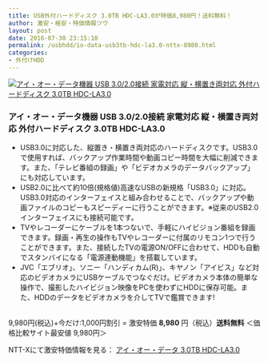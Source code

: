 ```yaml
---
title: USB外付ハードディスク 3.0TB HDC-LA3.0が特価8,980円！送料無料！
author: 激安・格安・特価情報ツウ
layout: post
date: 2016-07-30 23:15:10
permalink: /usbhdd/io-data-usb3tb-hdc-la3.0-nttx-8980.html
categories:
- 外付けHDD
---
```


<div class="img-bg2 img_L">
<a href="//px.a8.net/svt/ejp?a8mat=ZYP6S+8IMA3E+S1Q+BWGDT&#038;a8ejpredirect=//nttxstore.jp/_II_IO14660645" target="_blank"><img border="0" alt="アイ・オー・データ機器 USB 3.0/2.0接続 家電対応 縦・横置き両対応 外付ハードディスク 3.0TB HDC-LA3.0" src="//image.nttxstore.jp/l2_images/I/IO/IO14660645.jpg" data-recalc-dims="1" /></a>
</div>

### アイ・オー・データ機器 USB 3.0/2.0接続 家電対応 縦・横置き両対応 外付ハードディスク 3.0TB HDC-LA3.0
<!--more-->

* USB3.0に対応した、縦置き・横置き両対応のハードディスクです。USB3.0で使用すれば、バックアップ作業時間や動画コピー時間を大幅に削減できます。また、「テレビ番組の録画」や「ビデオカメラのデータバックアップ」にも対応しています。
* USB2.0に比べて約10倍(規格値)高速なUSBの新規格「USB3.0」に対応。USB3.0対応のインターフェイスと組み合わせることで、バックアップや動画ファイルのコピーもスピーディーに行うことができます。※従来のUSB2.0インターフェイスにも接続可能です。
* TVやレコーダーにケーブルを1本つないで、手軽にハイビジョン番組を録画できます。録画・再生の操作もTVやレコーダーに付属のリモコン1つで行うことができます。また、接続したTVの電源ON/OFFに合わせて、HDDも自動でスタンバイになる「電源連動機能」を搭載しています。
* JVC「エブリオ」、ソニー「ハンディカム(R)」、キヤノン「アイビス」など対応のビデオカメラにUSBケーブルでつなぐだけ。ビデオカメラ本体の簡単な操作で、撮影したハイビジョン映像をPCを使わずにHDDに保存可能。また、HDDのデータをビデオカメラを介してTVで鑑賞できます!

<br clear="all" />9,980円(税込)+今だけ:1,000円割引 = 激安特価 <span class="tokka-price"><strong>8,980</strong></span> 円（税込）**送料無料**
＜価格比較サイト最安値 9,980円＞

NTT-Xにて激安特価情報を見る： <span class="fs150p"><a href="//px.a8.net/svt/ejp?a8mat=ZYP6S+8IMA3E+S1Q+BWGDT&#038;a8ejpredirect=//nttxstore.jp/_II_IO14660645" target="_blank">アイ・オー・データ 3.0TB HDC-LA3.0</a></span>
